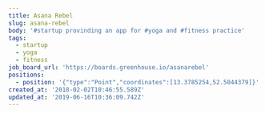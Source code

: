 ```yaml
---
title: Asana Rebel
slug: asana-rebel
body: '#startup provinding an app for #yoga and #fitness practice'
tags:
  - startup
  - yoga
  - fitness
job_board_url: 'https://boards.greenhouse.io/asanarebel'
positions:
  - position: '{"type":"Point","coordinates":[13.3785254,52.5044379]}'
created_at: '2018-02-02T10:46:55.589Z'
updated_at: '2019-06-16T10:36:09.742Z'
---
```



